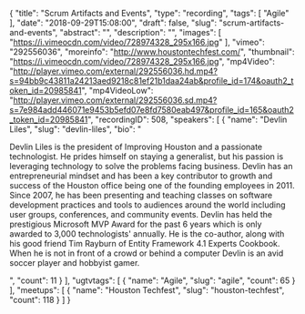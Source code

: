 {
  "title": "Scrum Artifacts and Events",
  "type": "recording",
  "tags": [
    "Agile"
  ],
  "date": "2018-09-29T15:08:00",
  "draft": false,
  "slug": "scrum-artifacts-and-events",
  "abstract": "",
  "description": "",
  "images": [
    "https://i.vimeocdn.com/video/728974328_295x166.jpg"
  ],
  "vimeo": "292556036",
  "moreinfo": "http://www.houstontechfest.com/",
  "thumbnail": "https://i.vimeocdn.com/video/728974328_295x166.jpg",
  "mp4Video": "http://player.vimeo.com/external/292556036.hd.mp4?s=94bb9c43811a24213aed9218c81ef21b1daa24ab&profile_id=174&oauth2_token_id=20985841",
  "mp4VideoLow": "http://player.vimeo.com/external/292556036.sd.mp4?s=7e984add446071e9453b5efd07e8fd7580eab497&profile_id=165&oauth2_token_id=20985841",
  "recordingID": 508,
  "speakers": [
    {
      "name": "Devlin Liles",
      "slug": "devlin-liles",
      "bio": "<p>Devlin Liles is the president of Improving Houston and a passionate technologist. He prides himself on staying a generalist, but his passion is leveraging technology to solve the problems facing business. Devlin has an entrepreneurial mindset and has been a key contributor to growth and success of the Houston office being one of the founding employees in 2011. Since 2007, he has been presenting and teaching classes on software development practices and tools to audiences around the world including user groups, conferences, and community events. Devlin has held the prestigious Microsoft MVP Award for the past 6 years which is only awarded to 3,000 technologists' annually. He is the co-author, along with his good friend Tim Rayburn of Entity Framework 4.1 Experts Cookbook. When he is not in front of a crowd or behind a computer Devlin is an avid soccer player and hobbyist gamer.</p>",
      "count": 11
    }
  ],
  "ugtvtags": [
    {
      "name": "Agile",
      "slug": "agile",
      "count": 65
    }
  ],
  "meetups": [
    {
      "name": "Houston Techfest",
      "slug": "houston-techfest",
      "count": 118
    }
  ]
}